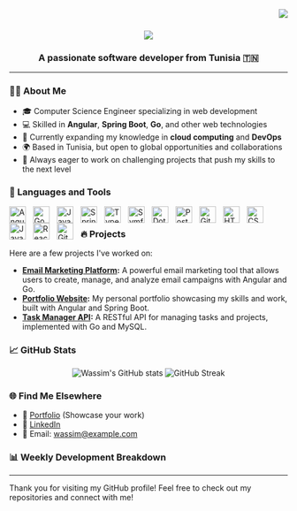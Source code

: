 <img align="right" src="https://visitor-badge.laobi.icu/badge?page_id=wassim20.wassim20" />

<h1 align="center">
    <img src="https://readme-typing-svg.herokuapp.com/?font=Righteous&size=35&center=true&vCenter=true&width=500&height=70&duration=4000&lines=Hi+There!+👋;+I'm+Wassim+Daoudi!;" />
</h1>

<h3 align="center">A passionate software developer from Tunisia 🇹🇳</h3>

---

### 👨‍💻 About Me
- 🎓 Computer Science Engineer specializing in web development
- 💻 Skilled in **Angular**, **Spring Boot**, **Go**, and other web technologies
- 🌱 Currently expanding my knowledge in **cloud computing** and **DevOps**
- 🌍 Based in Tunisia, but open to global opportunities and collaborations
- 🚀 Always eager to work on challenging projects that push my skills to the next level


### 🧰 Languages and Tools

<img align="left" alt="Angular" width="30px" style="padding-right:10px;" src="https://cdn.jsdelivr.net/gh/devicons/devicon/icons/angularjs/angularjs-plain.svg" />
<img align="left" alt="Go" width="30px" style="padding-right:10px;" src="https://cdn.jsdelivr.net/gh/devicons/devicon@latest/icons/go/go-original.svg" />
<img align="left" alt="Java" width="30px" style="padding-right:10px;" src="https://cdn.jsdelivr.net/gh/devicons/devicon/icons/java/java-original.svg"/>
<img align="left" alt="Spring" width="30px" style="padding-right:10px;" src="https://cdn.jsdelivr.net/gh/devicons/devicon/icons/spring/spring-original.svg" />
<img align="left" alt="TypeScript" width="30px" style="padding-right:10px;" src="https://cdn.jsdelivr.net/gh/devicons/devicon/icons/typescript/typescript-plain.svg" />
<img align="left" alt="Symfony" width="30px" style="padding-right:10px;" src="https://cdn.jsdelivr.net/gh/devicons/devicon@latest/icons/symfony/symfony-original-wordmark.svg" />
<img align="left" alt="DotNet" width="30px" style="padding-right:10px;" src="https://cdn.jsdelivr.net/gh/devicons/devicon@latest/icons/dotnetcore/dotnetcore-plain.svg" />
<img align="left" alt="PostgreSQL" width="30px" style="padding-right:10px;" src="https://cdn.jsdelivr.net/gh/devicons/devicon@latest/icons/postgresql/postgresql-original-wordmark.svg" />
<img align="left" alt="Git" width="30px" style="padding-right:10px;" src="https://cdn.jsdelivr.net/gh/devicons/devicon/icons/git/git-original.svg" />
<img align="left" alt="HTML" width="30px" style="padding-right:10px;" src="https://cdn.jsdelivr.net/gh/devicons/devicon/icons/html5/html5-plain.svg" />
<img align="left" alt="CSS" width="30px" style="padding-right:10px;" src="https://cdn.jsdelivr.net/gh/devicons/devicon/icons/css3/css3-plain.svg" />
<img align="left" alt="JavaScript" width="30px" style="padding-right:10px;" src="https://cdn.jsdelivr.net/gh/devicons/devicon/icons/javascript/javascript-plain.svg" />
<img align="left" alt="React" width="30px" style="padding-right:10px;" src="https://cdn.jsdelivr.net/gh/devicons/devicon/icons/react/react-original.svg" />
<img align="left" alt="GitHub" width="30px" style="padding-right:10px;" src="https://cdn.jsdelivr.net/gh/devicons/devicon/icons/github/github-original.svg" />

<br />


### 🔥 Projects
Here are a few projects I've worked on:
- **[Email Marketing Platform](https://github.com/wassim20/email-marketing-platform):** A powerful email marketing tool that allows users to create, manage, and analyze email campaigns with Angular and Go.
- **[Portfolio Website](https://github.com/wassim20/portfolio):** My personal portfolio showcasing my skills and work, built with Angular and Spring Boot.
- **[Task Manager API](https://github.com/wassim20/task-manager-api):** A RESTful API for managing tasks and projects, implemented with Go and MySQL.

### 📈 GitHub Stats
<p align="center">
    <img src="https://github-readme-stats.vercel.app/api?username=wassim20&show_icons=true&theme=radical" alt="Wassim's GitHub stats" />
    <img src="https://github-readme-streak-stats.herokuapp.com/?user=wassim20&theme=radical" alt="GitHub Streak" />
</p>

### 🌐 Find Me Elsewhere
- 📝 [Portfolio](https://wassim20.github.io) (Showcase your work)
- 💼 [LinkedIn](https://www.linkedin.com/in/wassim20/)
- 📧 Email: wassim@example.com

### 📊 Weekly Development Breakdown
<!--START_SECTION:waka-->
<!--END_SECTION:waka-->

---

Thank you for visiting my GitHub profile! Feel free to check out my repositories and connect with me!

